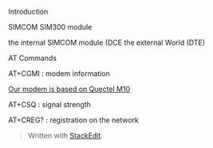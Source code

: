 Introduction

SIMCOM SIM300 module

the internal SIMCOM module (DCE
the external World (DTE)


AT Commands

AT+CGMI : modem information

[Our modem is based on Quectel M10](http://www.quectel.com/UploadFile/Product/Quectel_M10_GSM_Specification_V3.0.pdf)

AT+CSQ : signal strength

AT+CREG? : registration on the network


> Written with [StackEdit](https://stackedit.io/).